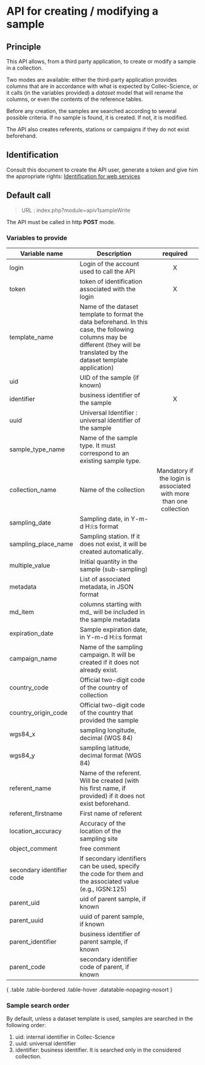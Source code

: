 # API for creating / modifying a sample

## Principle

This API allows, from a third party application, to create or modify a sample in a collection.

Two modes are available: either the third-party application provides columns that are in accordance with what is expected by Collec-Science, or it calls (in the variables provided) a *dataset* model that will rename the columns, or even the contents of the reference tables.

Before any creation, the samples are searched according to several possible criteria. If no sample is found, it is created. If not, it is modified.

The API also creates referents, stations or campaigns if they do not exist beforehand.

## Identification

Consult this document to create the API user, generate a token and give him the appropriate rights: [Identification for web services](index.php?module=swidentification_en)

## Default call

>URL : index.php?module=apiv1sampleWrite

The API must be called in http **POST** mode.

### Variables to provide

| Variable name | Description | required |
|--|--| :---: |
| login | Login of the account used to call the API | X |
|token | token of identification associated with the login | X |
| template_name | Name of the dataset template to format the data beforehand. In this case, the following columns may be different (they will be translated by the dataset template application) | |
| uid | UID of the sample (if known) | |
| identifier | business identifier of the sample | X |
| uuid | Universal Identifier : universal identifier of the sample | |
| sample_type_name | Name of the sample type. It must correspond to an existing sample type. | |
| collection_name | Name of the collection | Mandatory if the login is associated with more than one collection |
| sampling_date | Sampling date, in Y-m-d H:i:s format | |
| sampling_place_name | Sampling station. If it does not exist, it will be created automatically. | |
| multiple_value | Initial quantity in the sample (sub-sampling)  | |
| metadata | List of associated metadata, in JSON format | |
| md_item | columns starting with md_ will be included in the sample metadata | |
| expiration_date | Sample expiration date, in Y-m-d H:i:s format | |
| campaign_name | Name of the sampling campaign. It will be created if it does not already exist. | |
| country_code | Official two-digit code of the country of collection |  |
| country_origin_code | Official two-digit code of the country that provided the sample |  |
| wgs84_x | sampling longitude, decimal (WGS 84) | |
| wgs84_y | sampling latitude, decimal format (WGS 84) |  |
| referent_name | Name of the referent. Will be created (with his first name, if provided) if it does not exist beforehand. | |
| referent_firstname | First name of referent | |
| location_accuracy | Accuracy of the location of the sampling site | |
| object_comment | free comment | |
| secondary identifier code | If secondary identifiers can be used, specify the code for them and the associated value (e.g., IGSN:125) | |
| parent_uid | uid of parent sample, if known | |
| parent_uuid | uuid of parent sample, if known | |
| parent_identifier | business identifier of parent sample, if known | |
| parent_code | secondary identifier code of parent, if known | |


{ .table .table-bordered .table-hover .datatable-nopaging-nosort }

### Sample search order

By default, unless a dataset template is used, samples are searched in the following order:

1. uid: internal identifier in Collec-Science
2. uuid: universal identifier
3. identifier: business identifier. It is searched only in the considered collection.
